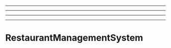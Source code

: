 --------------------------------------
----------------------------------------------------------------------------------------------------
----------------------------------------------------------------------------------------------------
----------------------------------------------------------------------------------------------------
# RestaurantManagementSystem
